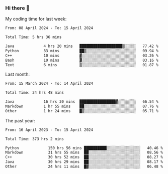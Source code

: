 ### Hi there 👋

My coding time for last week:

<!--START_SECTION:week-->

```txt
From: 08 April 2024 - To: 15 April 2024

Total Time: 5 hrs 36 mins

Java             4 hrs 20 mins   ███████████████████▒░░░░░   77.42 %
Python           33 mins         ██▒░░░░░░░░░░░░░░░░░░░░░░   09.94 %
C++              10 mins         ▓░░░░░░░░░░░░░░░░░░░░░░░░   03.26 %
Bash             10 mins         ▓░░░░░░░░░░░░░░░░░░░░░░░░   03.16 %
Text             6 mins          ▒░░░░░░░░░░░░░░░░░░░░░░░░   01.87 %
```

<!--END_SECTION:week-->

Last month:

<!--START_SECTION:month-->

```txt
From: 15 March 2024 - To: 14 April 2024

Total Time: 24 hrs 48 mins

Java             16 hrs 30 mins  ████████████████▓░░░░░░░░   66.54 %
Markdown         1 hr 55 mins    ██░░░░░░░░░░░░░░░░░░░░░░░   07.76 %
Other            1 hr 24 mins    █▒░░░░░░░░░░░░░░░░░░░░░░░   05.71 %
```

<!--END_SECTION:month-->

The past year:

<!--START_SECTION:year-->

```txt
From: 16 April 2023 - To: 15 April 2024

Total Time: 373 hrs 2 mins

Python             150 hrs 56 mins ██████████░░░░░░░░░░░░░░░   40.46 %
Markdown           31 hrs 55 mins  ██░░░░░░░░░░░░░░░░░░░░░░░   08.56 %
C++                30 hrs 52 mins  ██░░░░░░░░░░░░░░░░░░░░░░░   08.27 %
Java               30 hrs 29 mins  ██░░░░░░░░░░░░░░░░░░░░░░░   08.17 %
Other              24 hrs 11 mins  █▓░░░░░░░░░░░░░░░░░░░░░░░   06.48 %
```

<!--END_SECTION:year-->
